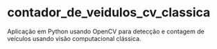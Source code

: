 # contador_de_veidulos_cv_classica
Aplicação em Python usando OpenCV para detecção e contagem de veículos usando visão computacional clássica.
